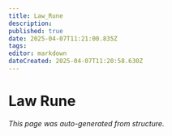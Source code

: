 ```yaml
---
title: Law_Rune
description: 
published: true
date: 2025-04-07T11:21:00.835Z
tags: 
editor: markdown
dateCreated: 2025-04-07T11:20:58.630Z
---
```


# Law Rune

*This page was auto-generated from structure.*